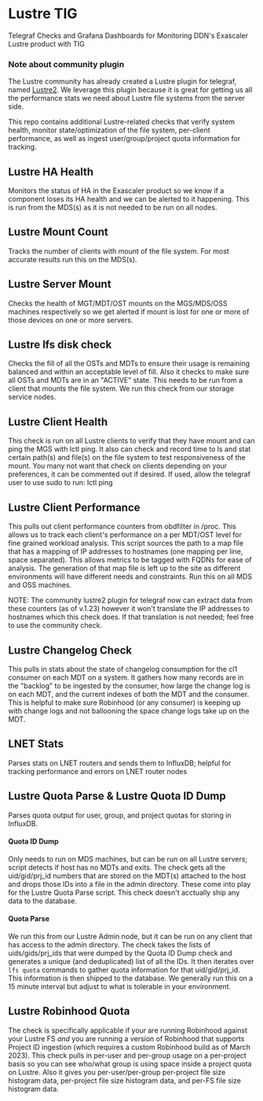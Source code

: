 # Lustre TIG
Telegraf Checks and Grafana Dashboards for Monitoring DDN's Exascaler Lustre product with TIG

### Note about community plugin
The Lustre community has already created a Lustre plugin for telegraf, named [Lustre2](https://github.com/influxdata/telegraf/tree/master/plugins/inputs/lustre2).   We leverage this plugin because it is great for getting us all the performance stats we need about Lustre file systems from the server side.  

This repo contains additional Lustre-related checks that verify system health, monitor state/optimization of the file system, per-client performance, as well as ingest user/group/project quota information for tracking. 

## Lustre HA Health
Monitors the status of HA in the Exascaler product so we know if a component loses its HA health and we can be alerted to it happening. This is run from the MDS(s) as it is not needed to be run on all nodes.   

## Lustre Mount Count
Tracks the number of clients with mount of the file system.  For most accurate results run this on the MDS(s).   

## Lustre Server Mount
Checks the health of MGT/MDT/OST mounts on the MGS/MDS/OSS machines respectively so we get alerted if mount is lost for one or more of those devices on one or more servers.

## Lustre lfs disk check
Checks the fill of all the OSTs and MDTs to ensure their usage is remaining balanced and within an acceptable level of fill.  Also it checks to make sure all OSTs and MDTs are in an "ACTIVE" state.  This needs to be run from a client that mounts the file system.  We run this check from our storage service nodes. 

## Lustre Client Health
This check is run on all Lustre clients to verify that they have mount and can ping the MGS with lctl ping. It also can check and record time to ls and stat certain path(s) and file(s) on the file system to test responsiveness of the mount.  You many not want that check on clients depending on your preferences, it can be commented out if desired.  If used, allow the telegraf user to use sudo to run: lctl ping 

## Lustre Client Performance
This pulls out client performance counters from obdfilter in /proc.  This allows us to track each client's performance on a per MDT/OST level for fine grained workload analysis. This script sources the path to a map file that has a mapping of IP addresses to hostnames (one mapping per line, space separated).  This allows metrics to be tagged with FQDNs for ease of analysis.  The generation of that map file is left up to the site as different environments will have different needs and constraints.  Run this on all MDS and OSS machines.  

NOTE: The community lustre2 plugin for telegraf now can extract data from these counters (as of v.1.23) however it won't translate the IP addresses to hostnames which this check does.  If that translation is not needed; feel free to use the community check.

## Lustre Changelog Check
This pulls in stats about the state of changelog consumption for the cl1 consumer on each MDT on a system.  It gathers how many records are in the "backlog" to be ingested by the consumer, how large the change log is on each MDT, and the current indexes of both the MDT and the consumer.  This is helpful to make sure Robinhood (or any consumer) is keeping up with change logs and not ballooning the space change logs take up on the MDT.  

## LNET Stats
Parses stats on LNET routers and sends them to InfluxDB; helpful for tracking performance and errors on LNET router nodes

## Lustre Quota Parse & Lustre Quota ID Dump
Parses quota output for user, group, and project quotas for storing in InfluxDB.

#### Quota ID Dump
Only needs to run on MDS machines, but can be run on all Lustre servers; script detects if host has no MDTs and exits.  The check gets all the uid/gid/prj_id numbers that are stored on the MDT(s) attached to the host and drops those IDs into a file in the admin directory.  These come into play for the Lustre Quota Parse script.  This check doesn't acctually ship any data to the database.

#### Quota Parse
We run this from our Lustre Admin node, but it can be run on any client that has access to the admin directory.  The check takes the lists of uids/gids/prj_ids that were dumped by the Quota ID Dump check and generates a unique (and deduplicated) list of all the IDs.  It then iterates over `lfs quota` commands to gather quota information for that uid/gid/prj_id.  This information is then shipped to the database.  We generally run this on a 15 minute interval but adjust to what is tolerable in your environment.   

## Lustre Robinhood Quota
The check is specifically applicable if your are running Robinhood against your Lustre FS *and* you are running a version of Robinhood that supports Project ID ingestion (which requires a custom Robinhood build as of March 2023).  This check pulls in per-user and per-group usage on a per-project basis so you can see who/what group is using space inside a project quota on Lustre.  Also it gives you per-user/per-group per-project file size histogram data, per-project file size histogram data, and per-FS file size histogram data.  

